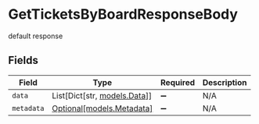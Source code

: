 # GetTicketsByBoardResponseBody

default response


## Fields

| Field                                              | Type                                               | Required                                           | Description                                        |
| -------------------------------------------------- | -------------------------------------------------- | -------------------------------------------------- | -------------------------------------------------- |
| `data`                                             | List[Dict[str, [models.Data](../models/data.md)]]  | :heavy_minus_sign:                                 | N/A                                                |
| `metadata`                                         | [Optional[models.Metadata]](../models/metadata.md) | :heavy_minus_sign:                                 | N/A                                                |